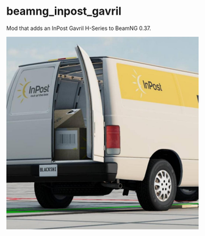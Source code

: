 # beamng_inpost_gavril

Mod that adds an InPost Gavril H-Series to BeamNG 0.37.

![icon.jpg](icon.jpg)
